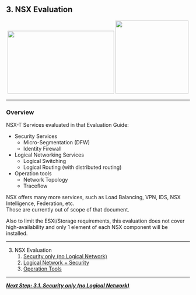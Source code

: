 
## 3. NSX Evaluation

<p align="center">
  <img width="292" height="172" src="/docs/assets/logo/NSX_Logo.jpeg">
  <img width="200" height="200" src="/docs/assets/logo/For_Dummies.jpeg">
</p>

---

### Overview
NSX-T Services evaluated in that Evaluation Guide:
- Security Services
  - Micro-Segmentation (DFW)
  - Identity Firewall
- Logical Networking Services
  - Logical Switching
  - Logical Routing (with distributed routing)
- Operation tools
  - Network Topology
  - Traceflow




NSX offers many more services, such as Load Balancing, VPN, IDS, NSX Intelligence, Federation, etc.  
Those are currently out of scope of that document.  

Also to limit the ESXi/Storage requirements, this evaluation does not cover high-availability and only 1 element of each NSX component will be installed.

---

3. NSX Evaluation
   1. [Security only (no Logical Network)](/docs/3.1-Security-Only.md)
   1. [Logical Network + Security](/docs/3.2-LogicalNetwork-Security.md)
   1. [Operation Tools](/docs/3.3-Operation-Tools.md)

---

[***Next Step: 3.1. Security only (no Logical Network)***](/docs/3.1-Security-Only.md)
